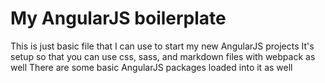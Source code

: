 # My AngularJS boilerplate
This is just  basic file that I can use to start my new AngularJS projects
It's setup so that you can use css, sass, and markdown files with webpack as well
There are some basic AngularJS packages loaded into it as well
